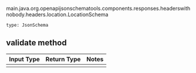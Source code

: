 main.java.org.openapijsonschematools.components.responses.headerswithnobody.headers.location.LocationSchema
```
type: JsonSchema
```

## validate method
Input Type | Return Type | Notes
------------ | ------------- | -------------
 |  |
